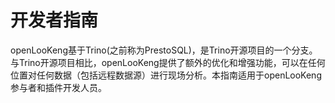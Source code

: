 
# 开发者指南

openLooKeng基于Trino(之前称为PrestoSQL)，是Trino开源项目的一个分支。与Trino开源项目相比，openLooKeng提供了额外的优化和增强功能，可以在任何位置对任何数据（包括远程数据源）进行现场分析。本指南适用于openLooKeng参与者和插件开发人员。
